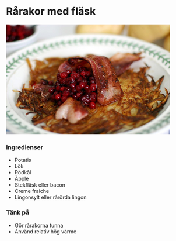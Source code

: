 # Rårakor med fläsk
![rårakor bild](rårakor_med_fläsk.png)
### Ingredienser
- Potatis
- Lök
- Rödkål
- Äpple
- Stekfläsk eller bacon
- Creme fraiche
- Lingonsylt eller rårörda lingon
### Tänk på
- Gör rårakorna tunna
- Använd relativ hög värme
